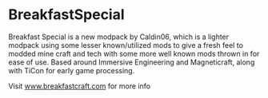 # BreakfastSpecial
Breakfast Special is a new modpack by Caldin06, which is a lighter modpack using some lesser known/utilized mods to give a fresh feel to modded mine craft and tech with some more well known mods thrown in for ease of use.  Based around Immersive Engineering and Magneticraft, along with TiCon for early game processing.

Visit www.breakfastcraft.com for more info
